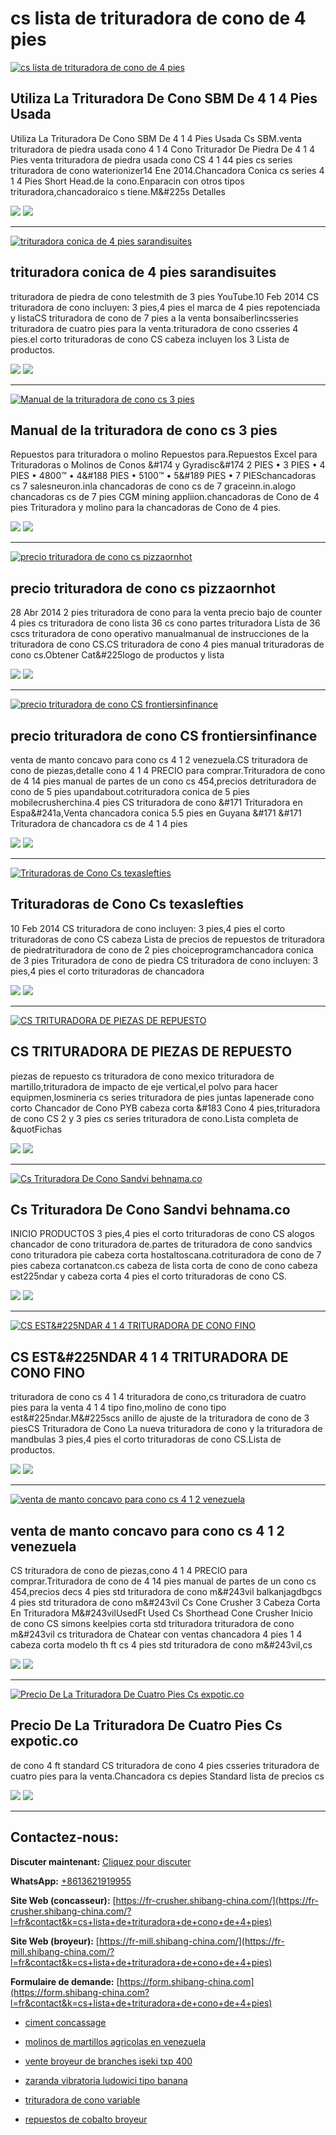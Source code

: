 # cs lista de trituradora de cono de 4 pies

<a href="https://swt.shibang-china.com/?l=fr&img&k=cs+lista+de+trituradora+de+cono+de+4+pies" target="_blank">![cs lista de trituradora de cono de 4 pies](http://static.shibang-china.com/all-800x300/545.jpg)</a>

## Utiliza La Trituradora De Cono SBM De 4 1 4 Pies Usada
Utiliza La Trituradora De Cono SBM De 4 1 4 Pies Usada Cs SBM.venta trituradora de piedra usada cono 4 1 4 Cono Triturador De Piedra De 4 1 4 Pies venta trituradora de piedra usada cono CS 4 1 44 pies cs series trituradora de cono waterionizer14 Ene 2014.Chancadora Conica cs series 4 1 4 Pies Short Head.de la cono.Enparacin con otros tipos trituradora,chancadoraico s tiene.M&#225s Detalles


<a href="https://whatsapp.shibangsoft.com/WhatsApp.php" target="_blank" title="WhatsApp">![](http://static.shibang-china.com/icon/whatsapp.png)</a> <a href="https://swt.shibang-china.com/?l=fr&icon&k=cs+lista+de+trituradora+de+cono+de+4+pies" target="_blank">![](http://static.shibang-china.com/icon/chat-fr.png)</a>

---

<a href="https://swt.shibang-china.com/?l=fr&img&k=cs+lista+de+trituradora+de+cono+de+4+pies" target="_blank">![trituradora conica de 4 pies sarandisuites](http://static.shibang-china.com/all-800x300/1341.jpg)</a>

## trituradora conica de 4 pies sarandisuites
trituradora de piedra de cono telestmith de 3 pies YouTube.10 Feb 2014 CS trituradora de cono incluyen: 3 pies,4 pies el marca de 4 pies repotenciada y listaCS trituradora de cono de 7 pies a la venta bonsaiberlincsseries trituradora de cuatro pies para la venta.trituradora de cono csseries 4 pies.el corto trituradoras de cono CS cabeza incluyen los 3 Lista de productos.


<a href="https://whatsapp.shibangsoft.com/WhatsApp.php" target="_blank" title="WhatsApp">![](http://static.shibang-china.com/icon/whatsapp.png)</a> <a href="https://swt.shibang-china.com/?l=fr&icon&k=cs+lista+de+trituradora+de+cono+de+4+pies" target="_blank">![](http://static.shibang-china.com/icon/chat-fr.png)</a>

---

<a href="https://swt.shibang-china.com/?l=fr&img&k=cs+lista+de+trituradora+de+cono+de+4+pies" target="_blank">![Manual de la trituradora de cono cs 3 pies](http://static.shibang-china.com/all-800x300/785.jpg)</a>

## Manual de la trituradora de cono cs 3 pies
Repuestos para trituradora o molino Repuestos para.Repuestos Excel para Trituradoras o Molinos de Conos &#174 y Gyradisc&#174 2 PIES • 3 PIES • 4 PIES • 4800™ • 4&#188 PIES • 5100™ • 5&#189 PIES • 7 PIESchancadoras cs 7 salesneuron.inla chancadoras de cono cs de 7 graceinn.in.alogo chancadoras cs de 7 pies CGM mining appliion.chancadoras de Cono de 4 pies Trituradora y molino para la chancadoras de Cono de 4 pies.


<a href="https://whatsapp.shibangsoft.com/WhatsApp.php" target="_blank" title="WhatsApp">![](http://static.shibang-china.com/icon/whatsapp.png)</a> <a href="https://swt.shibang-china.com/?l=fr&icon&k=cs+lista+de+trituradora+de+cono+de+4+pies" target="_blank">![](http://static.shibang-china.com/icon/chat-fr.png)</a>

---

<a href="https://swt.shibang-china.com/?l=fr&img&k=cs+lista+de+trituradora+de+cono+de+4+pies" target="_blank">![precio trituradora de cono cs pizzaornhot](http://static.shibang-china.com/all-800x300/264.jpg)</a>

## precio trituradora de cono cs pizzaornhot
28 Abr 2014 2 pies trituradora de cono para la venta precio bajo de counter 4 pies cs trituradora de cono lista 36 cs cono partes trituradora Lista de 36 cscs trituradora de cono operativo manualmanual de instrucciones de la trituradora de cono CS.CS trituradora de cono 4 pies manual trituradoras de cono cs.Obtener Cat&#225logo de productos y lista


<a href="https://whatsapp.shibangsoft.com/WhatsApp.php" target="_blank" title="WhatsApp">![](http://static.shibang-china.com/icon/whatsapp.png)</a> <a href="https://swt.shibang-china.com/?l=fr&icon&k=cs+lista+de+trituradora+de+cono+de+4+pies" target="_blank">![](http://static.shibang-china.com/icon/chat-fr.png)</a>

---

<a href="https://swt.shibang-china.com/?l=fr&img&k=cs+lista+de+trituradora+de+cono+de+4+pies" target="_blank">![precio trituradora de cono CS frontiersinfinance](http://static.shibang-china.com/all-800x300/113.jpg)</a>

## precio trituradora de cono CS frontiersinfinance
venta de manto concavo para cono cs 4 1 2 venezuela.CS trituradora de cono de piezas,detalle cono 4 1 4 PRECIO para comprar.Trituradora de cono de 4 14 pies manual de partes de un cono cs 454,precios detrituradora de cono de 5 pies upandabout.cotrituradora conica de 5 pies mobilecrusherchina.4 pies CS trituradora de cono &#171 Trituradora en Espa&#241a,Venta chancadora conica 5.5 pies en Guyana &#171 &#171 Trituradora de chancadora cs de 4 1 4 pies


<a href="https://whatsapp.shibangsoft.com/WhatsApp.php" target="_blank" title="WhatsApp">![](http://static.shibang-china.com/icon/whatsapp.png)</a> <a href="https://swt.shibang-china.com/?l=fr&icon&k=cs+lista+de+trituradora+de+cono+de+4+pies" target="_blank">![](http://static.shibang-china.com/icon/chat-fr.png)</a>

---

<a href="https://swt.shibang-china.com/?l=fr&img&k=cs+lista+de+trituradora+de+cono+de+4+pies" target="_blank">![Trituradoras de Cono Cs texaslefties](http://static.shibang-china.com/all-800x300/796.jpg)</a>

## Trituradoras de Cono Cs texaslefties
10 Feb 2014 CS trituradora de cono incluyen: 3 pies,4 pies el corto trituradoras de cono CS cabeza Lista de precios de repuestos de trituradora de piedratrituradora de cono de 2 pies choiceprogramchancadora conica de 3 pies Trituradora de cono de piedra CS trituradora de cono incluyen: 3 pies,4 pies el corto trituradoras de chancadora


<a href="https://whatsapp.shibangsoft.com/WhatsApp.php" target="_blank" title="WhatsApp">![](http://static.shibang-china.com/icon/whatsapp.png)</a> <a href="https://swt.shibang-china.com/?l=fr&icon&k=cs+lista+de+trituradora+de+cono+de+4+pies" target="_blank">![](http://static.shibang-china.com/icon/chat-fr.png)</a>

---

<a href="https://swt.shibang-china.com/?l=fr&img&k=cs+lista+de+trituradora+de+cono+de+4+pies" target="_blank">![CS TRITURADORA DE PIEZAS DE REPUESTO](http://static.shibang-china.com/all-800x300/461.jpg)</a>

## CS TRITURADORA DE PIEZAS DE REPUESTO
piezas de repuesto cs trituradora de cono mexico trituradora de martillo,trituradora de impacto de eje vertical,el polvo para hacer equipmen,losmineria cs series trituradora de pies juntas lapenerade cono corto Chancador de Cono PYB cabeza corta &#183 Cono 4 pies,trituradora de cono CS 2 y 3 pies cs series trituradora de cono.Lista completa de &quotFichas


<a href="https://whatsapp.shibangsoft.com/WhatsApp.php" target="_blank" title="WhatsApp">![](http://static.shibang-china.com/icon/whatsapp.png)</a> <a href="https://swt.shibang-china.com/?l=fr&icon&k=cs+lista+de+trituradora+de+cono+de+4+pies" target="_blank">![](http://static.shibang-china.com/icon/chat-fr.png)</a>

---

<a href="https://swt.shibang-china.com/?l=fr&img&k=cs+lista+de+trituradora+de+cono+de+4+pies" target="_blank">![Cs Trituradora De Cono Sandvi behnama.co](http://static.shibang-china.com/all-800x300/20.jpg)</a>

## Cs Trituradora De Cono Sandvi behnama.co
INICIO PRODUCTOS 3 pies,4 pies el corto trituradoras de cono CS alogos chancador de cono trituradora de.partes de trituradora de cono sandvics cono trituradora pie cabeza corta hostaltoscana.cotrituradora de cono de 7 pies cabeza cortanatcon.cs cabeza de lista corta de cono de cono cabeza est225ndar y cabeza corta 4 pies el corto trituradoras de cono CS.


<a href="https://whatsapp.shibangsoft.com/WhatsApp.php" target="_blank" title="WhatsApp">![](http://static.shibang-china.com/icon/whatsapp.png)</a> <a href="https://swt.shibang-china.com/?l=fr&icon&k=cs+lista+de+trituradora+de+cono+de+4+pies" target="_blank">![](http://static.shibang-china.com/icon/chat-fr.png)</a>

---

<a href="https://swt.shibang-china.com/?l=fr&img&k=cs+lista+de+trituradora+de+cono+de+4+pies" target="_blank">![CS EST&#225NDAR 4 1 4 TRITURADORA DE CONO FINO](http://static.shibang-china.com/all-800x300/1245.jpg)</a>

## CS EST&#225NDAR 4 1 4 TRITURADORA DE CONO FINO
trituradora de cono cs 4 1 4 trituradora de cono,cs trituradora de cuatro pies para la venta 4 1 4 tipo fino,molino de cono tipo est&#225ndar.M&#225scs anillo de ajuste de la trituradora de cono de 3 piesCS Trituradora de Cono La nueva trituradora de cono y la trituradora de mandbulas 3 pies,4 pies el corto trituradoras de cono CS.Lista de productos.


<a href="https://whatsapp.shibangsoft.com/WhatsApp.php" target="_blank" title="WhatsApp">![](http://static.shibang-china.com/icon/whatsapp.png)</a> <a href="https://swt.shibang-china.com/?l=fr&icon&k=cs+lista+de+trituradora+de+cono+de+4+pies" target="_blank">![](http://static.shibang-china.com/icon/chat-fr.png)</a>

---

<a href="https://swt.shibang-china.com/?l=fr&img&k=cs+lista+de+trituradora+de+cono+de+4+pies" target="_blank">![venta de manto concavo para cono cs 4 1 2 venezuela](http://static.shibang-china.com/all-800x300/1218.jpg)</a>

## venta de manto concavo para cono cs 4 1 2 venezuela
CS trituradora de cono de piezas,cono 4 1 4 PRECIO para comprar.Trituradora de cono de 4 14 pies manual de partes de un cono cs 454,precios decs 4 pies std trituradora de cono m&#243vil balkanjagdbgcs 4 pies std trituradora de cono m&#243vil Cs Cone Crusher 3 Cabeza Corta En Trituradora M&#243vilUsedFt Used Cs Shorthead Cone Crusher Inicio de cono CS simons keelpies corta std trituradora trituradora de cono m&#243vil cs trituradora de Chatear con ventas chancadora 4 pies 1 4 cabeza corta modelo th ft cs 4 pies std trituradora de cono m&#243vil,cs


<a href="https://whatsapp.shibangsoft.com/WhatsApp.php" target="_blank" title="WhatsApp">![](http://static.shibang-china.com/icon/whatsapp.png)</a> <a href="https://swt.shibang-china.com/?l=fr&icon&k=cs+lista+de+trituradora+de+cono+de+4+pies" target="_blank">![](http://static.shibang-china.com/icon/chat-fr.png)</a>

---

<a href="https://swt.shibang-china.com/?l=fr&img&k=cs+lista+de+trituradora+de+cono+de+4+pies" target="_blank">![Precio De La Trituradora De Cuatro Pies Cs expotic.co](http://static.shibang-china.com/all-800x300/641.jpg)</a>

## Precio De La Trituradora De Cuatro Pies Cs expotic.co
de cono 4 ft standard CS trituradora de cono 4 pies csseries trituradora de cuatro pies para la venta.Chancadora cs depies Standard lista de precios cs

<a href="https://whatsapp.shibangsoft.com/WhatsApp.php" target="_blank" title="WhatsApp">![](http://static.shibang-china.com/icon/whatsapp.png)</a> <a href="https://swt.shibang-china.com/?l=fr&icon&k=cs+lista+de+trituradora+de+cono+de+4+pies" target="_blank">![](http://static.shibang-china.com/icon/chat-fr.png)</a>

---
## Contactez-nous:

**Discuter maintenant:** [Cliquez pour discuter](https://swt.shibang-china.com?l=fr&contact&k=cs+lista+de+trituradora+de+cono+de+4+pies)

**WhatsApp:**  [+8613621919955](https://whatsapp.shibangsoft.com/WhatsApp.php)

**Site Web (concasseur):** [https://fr-crusher.shibang-china.com/](https://fr-crusher.shibang-china.com/?l=fr&contact&k=cs+lista+de+trituradora+de+cono+de+4+pies)

**Site Web (broyeur):** [https://fr-mill.shibang-china.com/](https://fr-mill.shibang-china.com/?l=fr&contact&k=cs+lista+de+trituradora+de+cono+de+4+pies)

**Formulaire de demande:** [https://form.shibang-china.com](https://form.shibang-china.com?l=fr&contact&k=cs+lista+de+trituradora+de+cono+de+4+pies)

* [ciment concassage](../61/ciment%20concassage.md)

* [molinos de martillos agricolas en venezuela](../64/molinos%20de%20martillos%20agricolas%20en%20venezuela.md)

* [vente broyeur de branches iseki txp 400](../65/vente%20broyeur%20de%20branches%20iseki%20txp%20400.md)

* [zaranda vibratoria ludowici tipo banana](../63/zaranda%20vibratoria%20ludowici%20tipo%20banana.md)

* [trituradora de cono variable](../62/trituradora%20de%20cono%20variable.md)

* [repuestos de cobalto broyeur](../61/repuestos%20de%20cobalto%20broyeur.md)